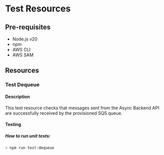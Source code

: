 # Test Resources

## Pre-requisites
- Node.js v20
- npm
- AWS CLI
- AWS SAM

## Resources

### Test Dequeue

#### Description

This test resource checks that messages sent from the Async Backend API are successfully received by the provisioned SQS queue.

#### Testing

##### How to run unit tests:

```sh
> npm run test:dequeue
```
